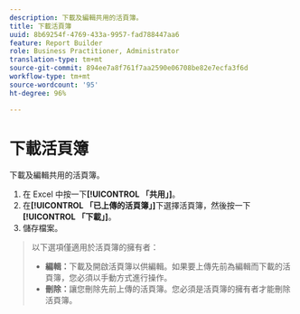 ```yaml
---
description: 下載及編輯共用的活頁簿。
title: 下載活頁簿
uuid: 8b69254f-4769-433a-9957-fad788447aa6
feature: Report Builder
role: Business Practitioner, Administrator
translation-type: tm+mt
source-git-commit: 894ee7a8f761f7aa2590e06708be82e7ecfa3f6d
workflow-type: tm+mt
source-wordcount: '95'
ht-degree: 96%

---
```



# 下載活頁簿

下載及編輯共用的活頁簿。

1. 在 Excel 中按一下&#x200B;**[!UICONTROL 「共用」]**。
1. 在&#x200B;**[!UICONTROL 「已上傳的活頁簿」]**&#x200B;下選擇活頁簿，然後按一下&#x200B;**[!UICONTROL 「下載」]**。
1. 儲存檔案。

>以下選項僅適用於活頁簿的擁有者：
>
>* **編輯：**&#x200B;下載及開啟活頁簿以供編輯。如果要上傳先前為編輯而下載的活頁簿，您必須以手動方式進行操作。
>* **刪除：**&#x200B;讓您刪除先前上傳的活頁簿。您必須是活頁簿的擁有者才能刪除活頁簿。

>


